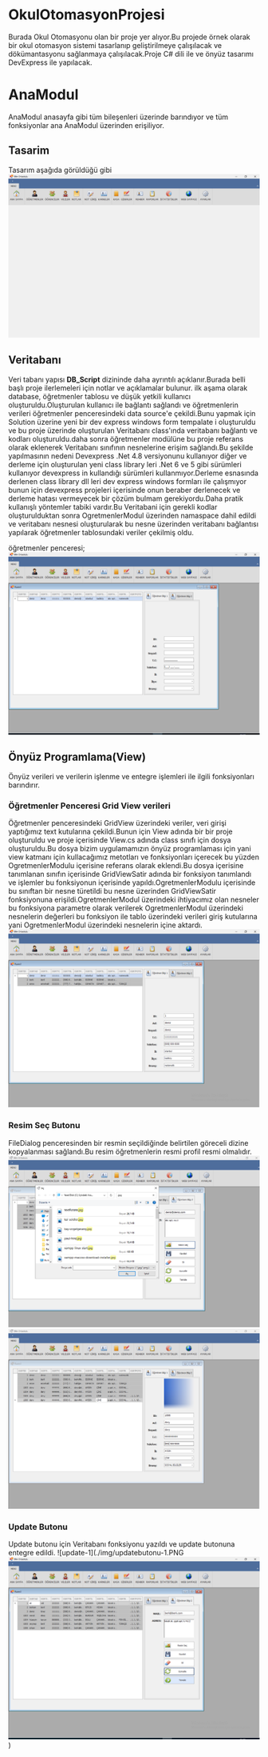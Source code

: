 # OkulOtomasyonProjesi
Burada Okul Otomasyonu olan bir proje yer alıyor.Bu projede örnek olarak bir okul otomasyon sistemi tasarlanıp geliştirilmeye çalışılacak ve dökümantasyonu sağlanmaya çalışılacak.Proje C# dili ile ve önyüz tasarımı DevExpress ile yapılacak.

# AnaModul
AnaModul anasayfa gibi tüm bileşenleri üzerinde barındıyor ve tüm fonksiyonlar ana AnaModul üzerinden erişiliyor.
## Tasarim
Tasarım aşağıda görüldüğü gibi
![AnaModul-Tasarim](./img/ana-modul-tasarimi.PNG)
## Veritabanı
Veri tabanı yapısı **DB_Script** dizininde daha ayrıntılı açıklanır.Burada belli başlı proje ilerlemeleri için notlar ve açıklamalar bulunur.
ilk aşama olarak database, öğretmenler tablosu ve düşük yetkili kullanıcı oluşturuldu.Oluşturulan kullanıcı ile bağlantı sağlandı ve öğretmenlerin verileri öğretmenler penceresindeki data source'e çekildi.Bunu yapmak için Solution üzerine yeni bir dev express windows form tempalate i oluşturuldu ve bu proje üzerinde oluşturulan Veritabanı class'ında veritabanı bağlantı ve kodları oluşturuldu.daha sonra öğretmenler modülüne bu proje referans olarak eklenerek Veritabanı sınıfının nesnelerine erişim sağlandı.Bu şekilde yapılmasının nedeni Devexpress .Net 4.8 versiyonunu kullanıyor diğer ve derleme için oluşturulan yeni class library leri .Net 6 ve 5 gibi sürümleri kullanıyor  devexpress in kullandığı sürümleri kullanmıyor.Derleme esnasında derlenen class library dll leri dev express windows formları ile çalışmıyor bunun için devexpress projeleri içerisinde onun beraber derlenecek ve derleme hatası vermeyecek bir çözüm bulmam gerekiyordu.Daha pratik kullanışlı yöntemler tabiki vardır.Bu Veritabani için gerekli kodlar oluşturulduktan sonra OgretmenlerModul üzerinden namaspace dahil edildi ve veritabanı nesnesi oluşturularak bu nesne üzerinden veritabanı bağlantısı yapılarak öğretmenler tablosundaki veriler çekilmiş oldu.

öğretmenler penceresi;
![ogretmenler-modulu-1](./img/ogretmenler-modulu-veritabani-baglanti.PNG)

## Önyüz Programlama(View)
Önyüz verileri ve verilerin işlenme ve entegre işlemleri ile ilgili fonksiyonları barındırır.
### Öğretmenler Penceresi Grid View verileri
Öğretmenler penceresindeki GridView üzerindeki veriler, veri girişi yaptığımız  text kutularına çekildi.Bunun için View adında bir bir proje oluşturuldu ve proje içerisinde View.cs adında class sınıfı için dosya oluşturuldu.Bu dosya bizim uygulamamızın önyüz programlaması için yani view katmanı için kullacağımız metotları ve fonksiyonları içerecek bu yüzden OgretmenlerModulu içerisine referans olarak eklendi.Bu dosya içerisine tanımlanan sınıfın içerisinde GridViewSatir adında bir fonksiyon tanımlandı ve işlemler bu fonksiyonun içerisinde yapıldı.OgretmenlerModulu içerisinde bu sınıftan bir nesne türetildi bu nesne üzerinden GridViewSatir fonksiyonuna erişildi.OgretmenlerModul üzerindeki ihtiyacımız olan nesneler bu fonksiyona parametre olarak verilerek OgretmenlerModul üzerindeki nesnelerin değerleri bu fonksiyon ile tablo üzerindeki verileri giriş kutularına yani OgretmenlerModul üzerindeki nesnelerin içine aktardı.
![gridviewdata](./img/gridview.PNG)

### Resim Seç Butonu
FileDialog penceresinden bir resmin seçildiğinde belirtilen göreceli dizine kopyalanması sağlandı.Bu resim öğretmenlerin resmi profil resmi olmalıdır.
![filedialog](./img/FileDialog.PNG)
![resimsec](./img/ResimSecButonu.PNG)

### Update Butonu
Update butonu için Veritabanı fonksiyonu yazıldı ve update butonuna entegre edildi.
![update-1](./img/updatebutonu-1.PNG
![update-2](./img/updatebutonu-2.PNG))